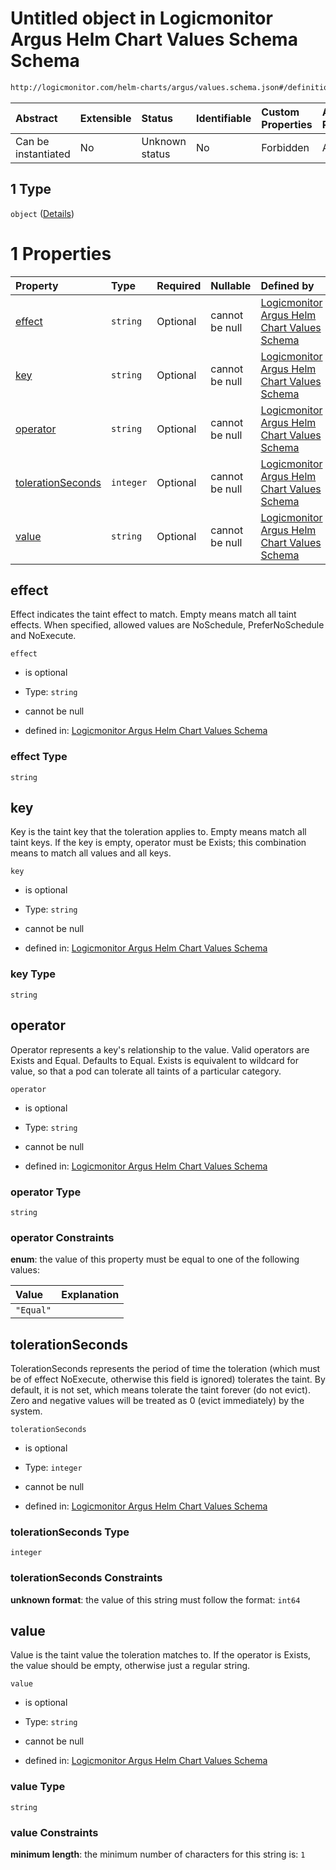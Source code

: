 # Untitled object in Logicmonitor Argus Helm Chart Values Schema Schema

```txt
http://logicmonitor.com/helm-charts/argus/values.schema.json#/definitions/toleration/oneOf/1
```



| Abstract            | Extensible | Status         | Identifiable | Custom Properties | Additional Properties | Access Restrictions | Defined In                                                        |
| :------------------ | :--------- | :------------- | :----------- | :---------------- | :-------------------- | :------------------ | :---------------------------------------------------------------- |
| Can be instantiated | No         | Unknown status | No           | Forbidden         | Allowed               | none                | [values.schema.json\*](values.schema.json "open original schema") |

## 1 Type

`object` ([Details](values-definitions-toleration-oneof-1.md))

# 1 Properties

| Property                                | Type      | Required | Nullable       | Defined by                                                                                                                                                                                                                                       |
| :-------------------------------------- | :-------- | :------- | :------------- | :----------------------------------------------------------------------------------------------------------------------------------------------------------------------------------------------------------------------------------------------- |
| [effect](#effect)                       | `string`  | Optional | cannot be null | [Logicmonitor Argus Helm Chart Values Schema](values-definitions-toleration-oneof-1-properties-effect.md "http://logicmonitor.com/helm-charts/argus/values.schema.json#/definitions/toleration/oneOf/1/properties/effect")                       |
| [key](#key)                             | `string`  | Optional | cannot be null | [Logicmonitor Argus Helm Chart Values Schema](values-definitions-toleration-oneof-1-properties-key.md "http://logicmonitor.com/helm-charts/argus/values.schema.json#/definitions/toleration/oneOf/1/properties/key")                             |
| [operator](#operator)                   | `string`  | Optional | cannot be null | [Logicmonitor Argus Helm Chart Values Schema](values-definitions-toleration-oneof-1-properties-operator.md "http://logicmonitor.com/helm-charts/argus/values.schema.json#/definitions/toleration/oneOf/1/properties/operator")                   |
| [tolerationSeconds](#tolerationseconds) | `integer` | Optional | cannot be null | [Logicmonitor Argus Helm Chart Values Schema](values-definitions-toleration-oneof-1-properties-tolerationseconds.md "http://logicmonitor.com/helm-charts/argus/values.schema.json#/definitions/toleration/oneOf/1/properties/tolerationSeconds") |
| [value](#value)                         | `string`  | Optional | cannot be null | [Logicmonitor Argus Helm Chart Values Schema](values-definitions-toleration-oneof-1-properties-value.md "http://logicmonitor.com/helm-charts/argus/values.schema.json#/definitions/toleration/oneOf/1/properties/value")                         |

## effect

Effect indicates the taint effect to match. Empty means match all taint effects. When specified, allowed values are NoSchedule, PreferNoSchedule and NoExecute.

`effect`

*   is optional

*   Type: `string`

*   cannot be null

*   defined in: [Logicmonitor Argus Helm Chart Values Schema](values-definitions-toleration-oneof-1-properties-effect.md "http://logicmonitor.com/helm-charts/argus/values.schema.json#/definitions/toleration/oneOf/1/properties/effect")

### effect Type

`string`

## key

Key is the taint key that the toleration applies to. Empty means match all taint keys. If the key is empty, operator must be Exists; this combination means to match all values and all keys.

`key`

*   is optional

*   Type: `string`

*   cannot be null

*   defined in: [Logicmonitor Argus Helm Chart Values Schema](values-definitions-toleration-oneof-1-properties-key.md "http://logicmonitor.com/helm-charts/argus/values.schema.json#/definitions/toleration/oneOf/1/properties/key")

### key Type

`string`

## operator

Operator represents a key's relationship to the value. Valid operators are Exists and Equal. Defaults to Equal. Exists is equivalent to wildcard for value, so that a pod can tolerate all taints of a particular category.

`operator`

*   is optional

*   Type: `string`

*   cannot be null

*   defined in: [Logicmonitor Argus Helm Chart Values Schema](values-definitions-toleration-oneof-1-properties-operator.md "http://logicmonitor.com/helm-charts/argus/values.schema.json#/definitions/toleration/oneOf/1/properties/operator")

### operator Type

`string`

### operator Constraints

**enum**: the value of this property must be equal to one of the following values:

| Value     | Explanation |
| :-------- | :---------- |
| `"Equal"` |             |

## tolerationSeconds

TolerationSeconds represents the period of time the toleration (which must be of effect NoExecute, otherwise this field is ignored) tolerates the taint. By default, it is not set, which means tolerate the taint forever (do not evict). Zero and negative values will be treated as 0 (evict immediately) by the system.

`tolerationSeconds`

*   is optional

*   Type: `integer`

*   cannot be null

*   defined in: [Logicmonitor Argus Helm Chart Values Schema](values-definitions-toleration-oneof-1-properties-tolerationseconds.md "http://logicmonitor.com/helm-charts/argus/values.schema.json#/definitions/toleration/oneOf/1/properties/tolerationSeconds")

### tolerationSeconds Type

`integer`

### tolerationSeconds Constraints

**unknown format**: the value of this string must follow the format: `int64`

## value

Value is the taint value the toleration matches to. If the operator is Exists, the value should be empty, otherwise just a regular string.

`value`

*   is optional

*   Type: `string`

*   cannot be null

*   defined in: [Logicmonitor Argus Helm Chart Values Schema](values-definitions-toleration-oneof-1-properties-value.md "http://logicmonitor.com/helm-charts/argus/values.schema.json#/definitions/toleration/oneOf/1/properties/value")

### value Type

`string`

### value Constraints

**minimum length**: the minimum number of characters for this string is: `1`
